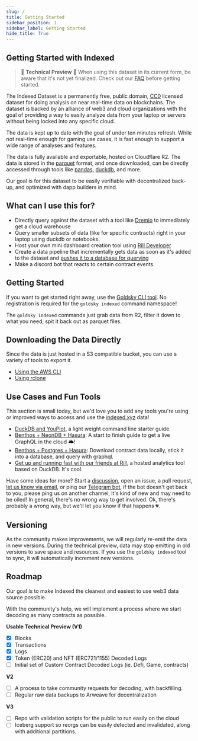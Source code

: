 ```yaml
---
slug: /
title: Getting Started
sidebar_position: 1
sidebar_label: Getting Started
hide_title: True
---
```


## Getting Started with Indexed

> 🚧 **Technical Preview** 🚧
> When using this dataset in its current form, be aware that it's not yet finalized. Check out our [FAQ](FAQ.md) before getting started.

The Indexed Dataset is a permanently free, public domain, [CC0](https://creativecommons.org/share-your-work/public-domain/cc0/) licensed dataset for doing analysis on near real-time data on blockchains. The dataset is backed by an alliance of web3 and cloud organizations with the goal of providing a way to easily analyze data from your laptop or servers without being locked into any specific cloud.

The data is kept up to date with the goal of under ten minutes refresh. While not real-time enough for gaming use cases, it is fast enough to support a wide range of analyses and features.

The data is fully available and exportable, hosted on Cloudflare R2. The data is stored in the [parquet](https://parquet.apache.org/) format, and once downloaded, can be directly accessed through tools like [pandas](https://pandas.pydata.org/), [duckdb](https://duckdb.org/), and more.

Our goal is for this dataset to be easily verifiable with decentralized back-up, and optimized with dapp builders in mind.

## What can I use this for?

- Directly query against the dataset with a tool like [Dremio](https://www.dremio.com/) to immediately get a cloud warehouse
- Query smaller subsets of data (like for specific contracts) right in your laptop using duckdb or notebooks.
- Host your own mini dashboard creation tool using [Rill Developer](https://rilldata.com)
- Create a data pipeline that incrementally gets data as soon as it's added to the dataset and [pushes it to a database for querying](examples/benthos_postgres_hasura)
- Make a discord bot that reacts to certain contract events.

## Getting Started

If you want to get started right away, use the [Goldsky CLI tool](https://docs.goldsky.com/references/cli). No registration is required for the `goldsky indexed` command namespace!

The `goldsky indexed` commands just grab data from R2, filter it down to what you need, spit it back out as parquet files.

## Downloading the Data Directly

Since the data is just hosted in a S3 compatible bucket, you can use a variety of tools to export it.

- [Using the AWS CLI](/dataset/awscli.md)
- [Using rclone](/dataset/rclone.md)

## Use Cases and Fun Tools

This section is small today, but we'd love you to add any tools you're using or improved ways to access and use the [indexed.xyz](https://indexed.xyz) data!

- [DuckDB and YouPlot](examples/duckdb.md), a light weight command line starter guide.
- [Benthos + NeonDB + Hasura](examples/benthos_postgres_hasura.md): A start to finish guide to get a live GraphQL in the cloud 🌥️!
- [Benthos + Postgres + Hasura](examples/benthos_local_hasura.md): Download contract data locally, stick it into a database, and query with graphql.
- [Get up and running fast with our friends at Rill](https://rilldata.com/indexed-xyz), a hosted analytics tool based on DuckDB. It's cool.

Have some ideas for more? Start a [discussion](https://github.com/indexed-xyz/docs/discussions), open an issue, a pull request, [let us know via email](mailto:support@goldsky.com), or ping our [Telegram bot](https://t.me/goldskysupportbot), if the bot doesn't get back to you, please ping us on another channel, it's kind of new and may need to be oiled! In general, there's no wrong way to get involved. Ok, there's probably a wrong way, but we'll let you know if that happens 💔.

## Versioning

As the community makes improvements, we will regularly re-emit the data in new versions. During the technical preview, data may stop emitting in old versions to save space and resources. If you use the `goldsky indexed` tool to sync, it will automatically increment new versions.

## Roadmap

Our goal is to make Indexed the cleanest and easiest to use web3 data source possible.

With the community's help, we will implement a process where we start decoding as many contracts as possible.

**Usable Technical Preview (V1)**

- [x] Blocks
- [x] Transactions
- [x] Logs
- [x] Token (ERC20) and NFT (ERC721/1155) Decoded Logs
- [ ] Initial set of Custom Contract Decoded Logs (ie. Defi, Game, contracts)

**V2**

- [ ] A process to take community requests for decoding, with backfilling.
- [ ] Regular raw data backups to Arweave for decentralization

**V3**

- [ ] Repo with validation scripts for the public to run easily on the cloud
- [ ] Iceberg support so reorgs can be easily detected and invalidated, along with additional partitions.

